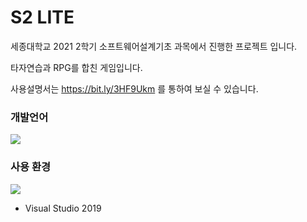 # S2 LITE

세종대학교 2021 2학기 소프트웨어설계기초 과목에서 진행한 프로젝트 입니다.

타자연습과 RPG를 합친 게임입니다. 

사용설명서는 https://bit.ly/3HF9Ukm 를 통하여 보실 수 있습니다.

### 개발언어
<img src="https://img.shields.io/badge/C-A8B9CC?style=flat-square&logo=C&logoColor=white"/></a>
### 사용 환경 <br />
<img src="https://img.shields.io/badge/Visual Studio-5C2D91?style=flat-square&logo=Visual Studio&logoColor=white" />

- Visual Studio 2019
